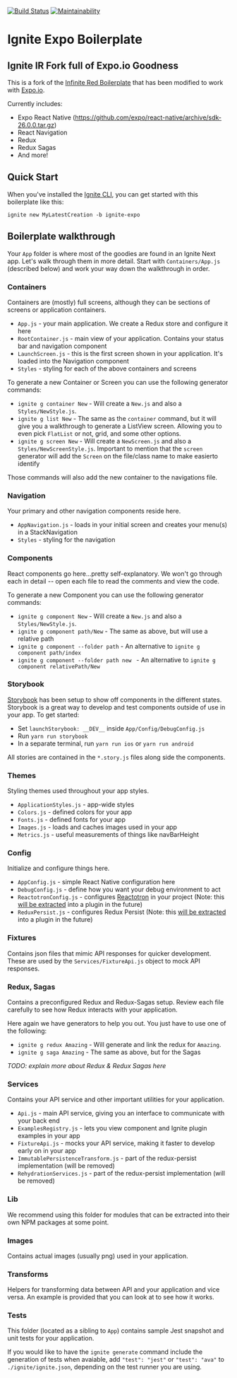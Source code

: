 [![Build Status](https://semaphoreci.com/api/v1/jbosse/ignite-expo-boilerplate/branches/master/badge.svg)](https://semaphoreci.com/jbosse/ignite-expo-boilerplate)
[![Maintainability](https://api.codeclimate.com/v1/badges/9b673e2d752791ec2dff/maintainability)](https://codeclimate.com/github/jbosse/ignite-expo-boilerplate/maintainability)

# Ignite Expo Boilerplate

## Ignite IR Fork full of Expo.io Goodness

This is a fork of the [Infinite Red Boilerplate](https://github.com/infinitered/ignite-ir-boilerplate) that has been modified to work with [Expo.io](https://docs.expo.io/versions/latest/index.html).

Currently includes:

* Expo React Native (https://github.com/expo/react-native/archive/sdk-26.0.0.tar.gz)
* React Navigation
* Redux
* Redux Sagas
* And more!

## Quick Start

When you've installed the [Ignite CLI](https://github.com/infinitered/ignite), you can get started with this boilerplate like this:

```
ignite new MyLatestCreation -b ignite-expo
```

## Boilerplate walkthrough

Your `App` folder is where most of the goodies are found in an Ignite Next app. Let's walk through them in more detail. Start with `Containers/App.js` (described below) and work your way down the walkthrough in order.

### Containers

Containers are (mostly) full screens, although they can be sections of screens or application containers.

* `App.js` - your main application. We create a Redux store and configure it here
* `RootContainer.js` - main view of your application. Contains your status bar and navigation component
* `LaunchScreen.js` - this is the first screen shown in your application. It's loaded into the Navigation component
* `Styles` - styling for each of the above containers and screens

To generate a new Container or Screen you can use the following generator commands:

* `ignite g container New` - Will create a `New.js` and also a `Styles/NewStyle.js`.
* `ignite g list New` - The same as the `container` command, but it will give you a walkthrough to generate a ListView screen. Allowing you to even pick `FlatList` or not, grid, and some other options. 
* `ignite g screen New` - Will create a `NewScreen.js` and also a `Styles/NewScreenStyle.js`. Important to mention that the `screen` generator will add the `Screen` on the file/class name to make easierto identify

Those commands will also add the new container to the navigations file.

### Navigation

Your primary and other navigation components reside here.

* `AppNavigation.js` - loads in your initial screen and creates your menu(s) in a StackNavigation
* `Styles` - styling for the navigation

### Components

React components go here...pretty self-explanatory. We won't go through each in detail -- open each file to read the comments and view the code.

To generate a new Component you can use the following generator commands:

* `ignite g component New` - Will create a `New.js` and also a `Styles/NewStyle.js`.
* `ignite g component path/New` - The same as above, but will use a relative path
* `ignite g component --folder path` - An alternative to `ignite g component path/index`
* `ignite g component --folder path new ` - An alternative to `ignite g component relativePath/New`

### Storybook

[Storybook](https://storybook.js.org/) has been setup to show off components in the different states. Storybook is a great way to develop and test components outside of use in your app. To get started:

* Set `launchStorybook: __DEV__` inside `App/Config/DebugConfig.js`
* Run `yarn run storybook`
* In a separate terminal, run `yarn run ios` or `yarn run android`

All stories are contained in the `*.story.js` files along side the components.

### Themes

Styling themes used throughout your app styles.

* `ApplicationStyles.js` - app-wide styles
* `Colors.js` - defined colors for your app
* `Fonts.js` - defined fonts for your app
* `Images.js` - loads and caches images used in your app
* `Metrics.js` - useful measurements of things like navBarHeight

### Config

Initialize and configure things here.

* `AppConfig.js` - simple React Native configuration here
* `DebugConfig.js` - define how you want your debug environment to act
* `ReactotronConfig.js` - configures [Reactotron](https://github.com/infinitered/reactotron) in your project (Note: this [will be extracted](https://github.com/infinitered/ignite/issues/779) into a plugin in the future)
* `ReduxPersist.js` - configures Redux Persist (Note: this [will be extracted](https://github.com/infinitered/ignite/issues/780) into a plugin in the future)

### Fixtures

Contains json files that mimic API responses for quicker development. These are used by the `Services/FixtureApi.js` object to mock API responses.

### Redux, Sagas

Contains a preconfigured Redux and Redux-Sagas setup. Review each file carefully to see how Redux interacts with your application.

Here again we have generators to help you out. You just have to use one of the following:

* `ignite g redux Amazing` - Will generate and link the redux for `Amazing`.
* `ignite g saga Amazing` - The same as above, but for the Sagas

_TODO: explain more about Redux & Redux Sagas here_

### Services

Contains your API service and other important utilities for your application.

* `Api.js` - main API service, giving you an interface to communicate with your back end
* `ExamplesRegistry.js` - lets you view component and Ignite plugin examples in your app
* `FixtureApi.js` - mocks your API service, making it faster to develop early on in your app
* `ImmutablePersistenceTransform.js` - part of the redux-persist implementation (will be removed)
* `RehydrationServices.js` - part of the redux-persist implementation (will be removed)

### Lib

We recommend using this folder for modules that can be extracted into their own NPM packages at some point.

### Images

Contains actual images (usually png) used in your application.

### Transforms

Helpers for transforming data between API and your application and vice versa. An example is provided that you can look at to see how it works.

### Tests

This folder (located as a sibling to `App`) contains sample Jest snapshot and unit tests for your application.

If you would like to have the `ignite generate` command include the generation of tests when avaiable, add 
`"test": "jest"` or `"test": "ava"` to `./ignite/ignite.json`, depending on the test runner you are using.
